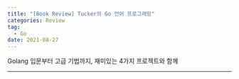 ```yaml
---  
title: "[Book Review] Tucker의 Go 언어 프로그래밍"  
categories: Review  
tag:
  - Go
date: 2021-08-27
---  
```


Golang 입문부터 고급 기법까지, 재미있는 4가지 프로젝트와 함께

---